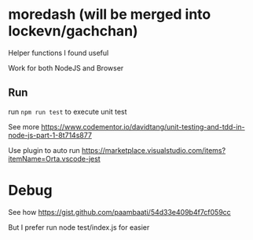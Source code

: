 # moredash (will be merged into lockevn/gachchan)

Helper functions I found useful

Work for both NodeJS and Browser


## Run
run `npm run test` to execute unit test

See more  https://www.codementor.io/davidtang/unit-testing-and-tdd-in-node-js-part-1-8t714s877

Use plugin to auto run https://marketplace.visualstudio.com/items?itemName=Orta.vscode-jest


# Debug

See how https://gist.github.com/paambaati/54d33e409b4f7cf059cc

But I prefer run node test/index.js for easier

